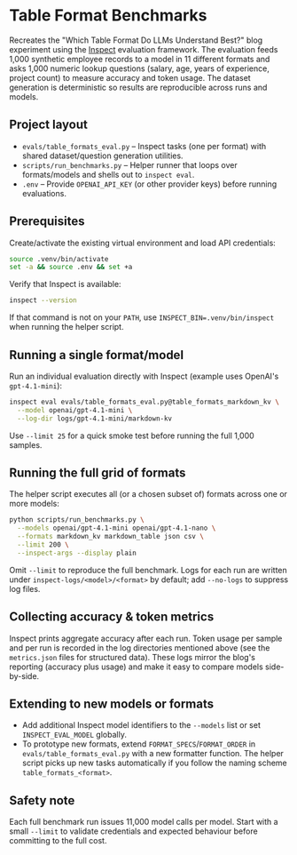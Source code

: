 # Table Format Benchmarks

Recreates the "Which Table Format Do LLMs Understand Best?" blog experiment using the [Inspect](https://inspect.aisi.org.uk/llms.txt) evaluation framework. The evaluation feeds 1,000 synthetic employee records to a model in 11 different formats and asks 1,000 numeric lookup questions (salary, age, years of experience, project count) to measure accuracy and token usage. The dataset generation is deterministic so results are reproducible across runs and models.

## Project layout

- `evals/table_formats_eval.py` – Inspect tasks (one per format) with shared dataset/question generation utilities.
- `scripts/run_benchmarks.py` – Helper runner that loops over formats/models and shells out to `inspect eval`.
- `.env` – Provide `OPENAI_API_KEY` (or other provider keys) before running evaluations.

## Prerequisites

Create/activate the existing virtual environment and load API credentials:

```bash
source .venv/bin/activate
set -a && source .env && set +a
```

Verify that Inspect is available:

```bash
inspect --version
```

If that command is not on your `PATH`, use `INSPECT_BIN=.venv/bin/inspect` when running the helper script.

## Running a single format/model

Run an individual evaluation directly with Inspect (example uses OpenAI's `gpt-4.1-mini`):

```bash
inspect eval evals/table_formats_eval.py@table_formats_markdown_kv \
  --model openai/gpt-4.1-mini \
  --log-dir logs/gpt-4.1-mini/markdown-kv
```

Use `--limit 25` for a quick smoke test before running the full 1,000 samples.

## Running the full grid of formats

The helper script executes all (or a chosen subset of) formats across one or more models:

```bash
python scripts/run_benchmarks.py \
  --models openai/gpt-4.1-mini openai/gpt-4.1-nano \
  --formats markdown_kv markdown_table json csv \
  --limit 200 \
  --inspect-args --display plain
```

Omit `--limit` to reproduce the full benchmark. Logs for each run are written under `inspect-logs/<model>/<format>` by default; add `--no-logs` to suppress log files.

## Collecting accuracy & token metrics

Inspect prints aggregate accuracy after each run. Token usage per sample and per run is recorded in the log directories mentioned above (see the `metrics.json` files for structured data). These logs mirror the blog's reporting (accuracy plus usage) and make it easy to compare models side-by-side.

## Extending to new models or formats

- Add additional Inspect model identifiers to the `--models` list or set `INSPECT_EVAL_MODEL` globally.
- To prototype new formats, extend `FORMAT_SPECS`/`FORMAT_ORDER` in `evals/table_formats_eval.py` with a new formatter function. The helper script picks up new tasks automatically if you follow the naming scheme `table_formats_<format>`.

## Safety note

Each full benchmark run issues 11,000 model calls per model. Start with a small `--limit` to validate credentials and expected behaviour before committing to the full cost.
